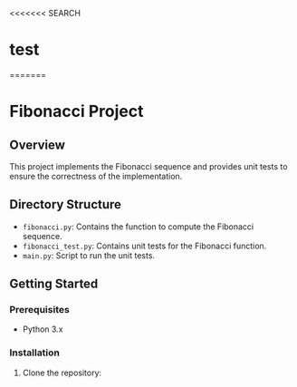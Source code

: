 <<<<<<< SEARCH
# test
=======
# Fibonacci Project

## Overview
This project implements the Fibonacci sequence and provides unit tests to ensure the correctness of the implementation.

## Directory Structure
- `fibonacci.py`: Contains the function to compute the Fibonacci sequence.
- `fibonacci_test.py`: Contains unit tests for the Fibonacci function.
- `main.py`: Script to run the unit tests.

## Getting Started

### Prerequisites
- Python 3.x

### Installation
1. Clone the repository:
   
